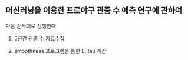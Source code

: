 ## 머신러닝을 이용한 프로야구 관중 수 예측 연구에 관하여


다음 순서대로 진행한다

1. 5년간 관중 수 자료수집

2. smoothness 프로그램을 통한 E, tau 계산
